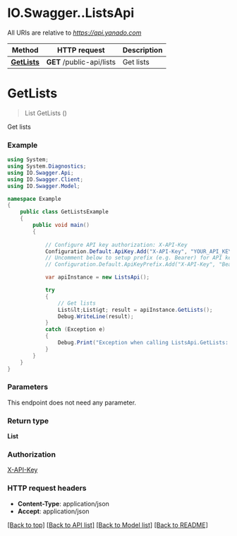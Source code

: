 # IO.Swagger..ListsApi

All URIs are relative to *https://api.yanado.com*

Method | HTTP request | Description
------------- | ------------- | -------------
[**GetLists**](ListsApi.md#getlists) | **GET** /public-api/lists | Get lists


<a name="getlists"></a>
# **GetLists**
> List<List> GetLists ()

Get lists

### Example
```csharp
using System;
using System.Diagnostics;
using IO.Swagger.Api;
using IO.Swagger.Client;
using IO.Swagger.Model;

namespace Example
{
    public class GetListsExample
    {
        public void main()
        {
            
            // Configure API key authorization: X-API-Key
            Configuration.Default.ApiKey.Add("X-API-Key", "YOUR_API_KEY");
            // Uncomment below to setup prefix (e.g. Bearer) for API key, if needed
            // Configuration.Default.ApiKeyPrefix.Add("X-API-Key", "Bearer");

            var apiInstance = new ListsApi();

            try
            {
                // Get lists
                List&lt;List&gt; result = apiInstance.GetLists();
                Debug.WriteLine(result);
            }
            catch (Exception e)
            {
                Debug.Print("Exception when calling ListsApi.GetLists: " + e.Message );
            }
        }
    }
}
```

### Parameters
This endpoint does not need any parameter.

### Return type

**List<List>**

### Authorization

[X-API-Key](../README.md#X-API-Key)

### HTTP request headers

 - **Content-Type**: application/json
 - **Accept**: application/json

[[Back to top]](#) [[Back to API list]](../README.md#documentation-for-api-endpoints) [[Back to Model list]](../README.md#documentation-for-models) [[Back to README]](../README.md)

